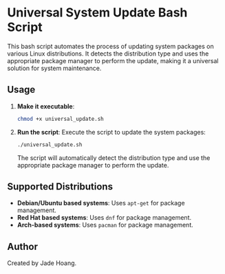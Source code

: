 # Universal System Update Bash Script

This bash script automates the process of updating system packages on various Linux distributions. It detects the distribution type and uses the appropriate package manager to perform the update, making it a universal solution for system maintenance.

## Usage

1. **Make it executable**: 

   ```bash
   chmod +x universal_update.sh
   ```

2. **Run the script**: Execute the script to update the system packages:

   ```bash
   ./universal_update.sh
   ```

   The script will automatically detect the distribution type and use the appropriate package manager to perform the update.

## Supported Distributions

- **Debian/Ubuntu based systems**: Uses `apt-get` for package management.
- **Red Hat based systems**: Uses `dnf` for package management.
- **Arch-based systems**: Uses `pacman` for package management.


## Author

Created by Jade Hoang.
